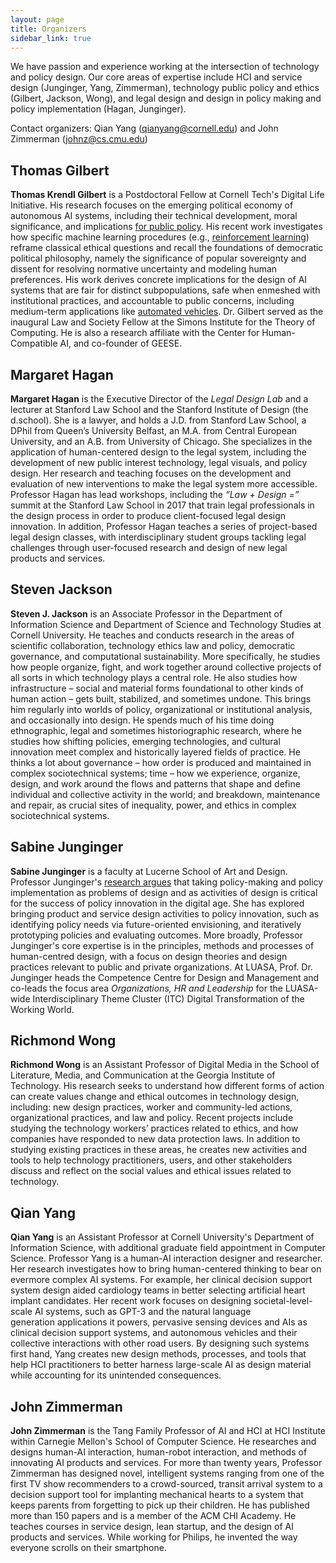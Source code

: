 ```yaml
---
layout: page
title: Organizers
sidebar_link: true
---
```


We have passion and experience working at the intersection of technology and policy design. Our core areas of expertise include HCI and service design (Junginger, Yang, Zimmerman), technology public policy and ethics (Gilbert, Jackson, Wong), and legal design and design in policy making and policy implementation (Hagan, Junginger). 

Contact organizers: Qian Yang (qianyang@cornell.edu) and John Zimmerman (johnz@cs.cmu.edu)

##  Thomas Gilbert
**Thomas Krendl Gilbert** is a Postdoctoral Fellow at Cornell Tech's Digital Life Initiative. His research focuses on the emerging political economy of autonomous AI systems, including their technical development, moral significance, and implications [for public policy](https://www.sciencedirect.com/science/article/pii/S0004370221001065).  His recent work investigates how specific machine learning procedures (e.g., [reinforcement learning](https://cltc.berkeley.edu/reward-reports/)) reframe classical ethical questions and recall the foundations of democratic political philosophy, namely the significance of popular sovereignty and dissent for resolving normative uncertainty and modeling human preferences. His work derives concrete implications for the design of AI systems that are fair for distinct subpopulations, safe when enmeshed with institutional practices, and accountable to public concerns, including medium-term applications like [automated vehicles](https://arxiv.org/pdf/2205.07395.pdf). 
Dr. Gilbert served as the inaugural Law and Society Fellow at the Simons Institute for the Theory of Computing. He is also a research affiliate with the Center for Human-Compatible AI, and co-founder of GEESE. 

## Margaret Hagan
**Margaret Hagan** is the Executive Director of the *Legal Design Lab* and a lecturer at Stanford Law School and the Stanford Institute of Design (the d.school). 
She is a lawyer, and holds a J.D. from Stanford Law School, a DPhil from Queen’s University Belfast, an M.A. from Central European University, and an A.B. from University of Chicago. She specializes in the application of human-centered design to the legal system, including the development of new public interest technology, legal visuals, and policy design. Her research and teaching focuses on the development and evaluation of new interventions to make the legal system more accessible.
Professor Hagan has lead workshops, including the *“Law + Design =”* summit at the Stanford Law School in 2017 that train legal professionals in the design process in order to produce client-focused legal design innovation. 
In addition, Professor Hagan teaches a series of project-based legal design classes, with interdisciplinary student groups tackling legal challenges through user-focused research and design of new legal products and services.

## Steven Jackson
**Steven J. Jackson** is an Associate Professor in the Department of Information Science and Department of Science and Technology Studies at Cornell University. He teaches and conducts research in the areas of scientific collaboration, technology ethics law and policy, democratic governance, and computational sustainability. More specifically, he studies how people organize, fight, and work together around collective projects of all sorts in which technology plays a central role. He also studies how infrastructure – social and material forms foundational to other kinds of human action – gets built, stabilized, and sometimes undone. This brings him regularly into worlds of policy, organizational or institutional analysis, and occasionally into design. He spends much of his time doing ethnographic, legal and sometimes historiographic research, where he studies how shifting policies, emerging technologies, and cultural innovation meet complex and historically layered fields of practice. He thinks a lot about governance – how order is produced and maintained in complex sociotechnical systems; time – how we experience, organize, design, and work around the flows and patterns that shape and define individual and collective activity in the world; and breakdown, maintenance and repair, as crucial sites of inequality, power, and ethics in complex sociotechnical systems.

## Sabine Junginger
**Sabine Junginger** is a faculty at Lucerne School of Art and Design.
Professor Junginger's [research argues](https://ojs.unbc.ca/index.php/design/article/view/542) that taking policy-making and policy implementation as problems of design and as activities of design is critical for the success of policy innovation in the digital age.
She has explored bringing product and service design activities to policy innovation, such as identifying policy needs via future-oriented envisioning, and iteratively prototyping policies and evaluating outcomes.
More broadly, Professor Junginger's core expertise is in the principles, methods and processes of human-centred design, with a focus on design theories and design practices relevant to public and private organizations. At LUASA, Prof. Dr. Junginger heads the Competence Centre for Design and Management and co-leads the focus area *Organizations, HR and Leadership* for the LUASA-wide Interdisciplinary Theme Cluster (ITC) Digital Transformation of the Working World. 

## Richmond Wong
**Richmond Wong** is an Assistant Professor of Digital Media in the School of Literature, Media, and Communication at the Georgia Institute of Technology. His research seeks to understand how different forms of action can create values change and ethical outcomes in technology design, including: new design practices, worker and community-led actions, organizational practices, and law and policy. Recent projects include studying the technology workers’ practices related to ethics, and how companies have responded to new data protection laws. In addition to studying existing practices in these areas, he creates new activities and tools to help technology practitioners, users, and other stakeholders discuss and reflect on the social values and ethical issues related to technology.

## Qian Yang
**Qian Yang** is an Assistant Professor at Cornell University's Department of Information Science, with additional graduate field appointment in Computer Science.
Professor Yang is a human-AI interaction designer and researcher. Her research investigates how to bring human-centered thinking to bear on evermore complex AI systems. For example, her clinical decision support system design aided cardiology teams in better selecting artificial heart implant candidates.
Her recent work focuses on designing societal-level-scale AI systems, such as GPT-3 and the natural language generation applications it powers, pervasive sensing devices and AIs as clinical decision support systems, and autonomous vehicles and their collective interactions with other road users.
By designing such systems first hand, Yang creates new design methods, processes, and tools that help HCI practitioners to better harness large-scale AI as design material while accounting for its unintended consequences. 

## John Zimmerman
**John Zimmerman** is the Tang Family Professor of AI and HCI at HCI Institute within Carnegie Mellon's School of Computer Science. He researches and designs human-AI interaction, human-robot interaction, and methods of innovating AI products and services.
For more than twenty years, Professor Zimmerman has designed novel, intelligent systems ranging from one of the first TV show recommenders to a crowd-sourced, transit arrival system to a decision support tool for implanting mechanical hearts to a system that keeps parents from forgetting to pick up their children.
He has published more than 150 papers and is a member of the ACM CHI Academy. He teaches courses in service design, lean startup, and the design of AI products and services. While working for Philips, he invented the way everyone scrolls on their smartphone. 
